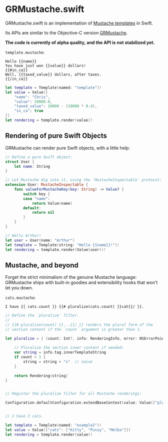 GRMustache.swift
================

GRMustache.swift is an implementation of [Mustache templates](http://mustache.github.io) in Swift.

Its APIs are similar to the Objective-C version [GRMustache](https://github.com/groue/GRMustache).

**The code is currently of alpha quality, and the API is not stabilized yet.**

`template.mustache`:

    Hello {{name}}
    You have just won {{value}} dollars!
    {{#in_ca}}
    Well, {{taxed_value}} dollars, after taxes.
    {{/in_ca}}

```swift
let template = Template(named: "template")!
let value = Value([
    "name": "Chris",
    "value": 10000.0,
    "taxed_value": 10000 - (10000 * 0.4),
    "in_ca": true
])
let rendering = template.render(value)!
```


Rendering of pure Swift Objects
-------------------------------

GRMustache can render pure Swift objects, with a little help:

```swift
// Define a pure Swift object:
struct User {
    let name: String
}

// Let Mustache dig into it, using the `MustacheInspectable` protocol:
extension User: MustacheInspectable {
    func valueForMustacheKey(key: String) -> Value? {
        switch key {
        case "name":
            return Value(name)
        default:
            return nil
        }
    }
}

// Hello Arthur!
let user = User(name: "Arthur")
let template = Template(string: "Hello {{name}}!")!
let rendering = template.render(Value(user))!
```


Mustache, and beyond
--------------------

Forget the strict minimalism of the genuine Mustache language: GRMustache ships with built-in goodies and extensibility hooks that won't let you down.

`cats.mustache`:

    I have {{ cats.count }} {{# pluralize(cats.count) }}cat{{/ }}.

```swift
// Define the `pluralize` filter.
//
// {{# pluralize(count) }}...{{/ }} renders the plural form of the
// section content if the `count` argument is greater than 1.

let pluralize = { (count: Int?, info: RenderingInfo, error: NSErrorPointer) -> Rendering? in
    
    // Pluralize the section inner content if needed:
    var string = info.tag.innerTemplateString
    if count > 1 {
        string = string + "s"  // naive
    }
    
    return Rendering(string)
}


// Register the pluralize filter for all Mustache renderings:

Configuration.defaultConfiguration.extendBaseContext(value: Value(["pluralize": Value(pluralizeFilter)]))


// I have 3 cats.

let template = Template(named: "example2")!
let value = Value(["cats": ["Kitty", "Pussy", "Melba"]])
let rendering = template.render(value)!
```
